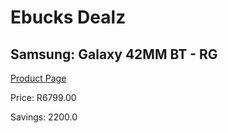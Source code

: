 
# Ebucks Dealz
## Samsung: Galaxy 42MM BT - RG
[Product Page](https://www.ebucks.com/web/shop/productSelected.do?prodId=1066485053&catId=842825135)

Price: R6799.00

Savings: 2200.0


	